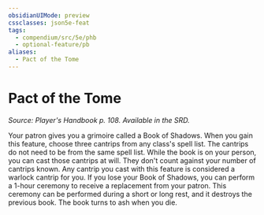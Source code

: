```yaml
---
obsidianUIMode: preview
cssclasses: json5e-feat
tags:
  - compendium/src/5e/phb
  - optional-feature/pb
aliases:
  - Pact of the Tome
---
```

# Pact of the Tome
*Source: Player's Handbook p. 108. Available in the SRD.*  

Your patron gives you a grimoire called a Book of Shadows. When you gain this feature, choose three cantrips from any class's spell list. The cantrips do not need to be from the same spell list. While the book is on your person, you can cast those cantrips at will. They don't count against your number of cantrips known. Any cantrip you cast with this feature is considered a warlock cantrip for you. If you lose your Book of Shadows, you can perform a 1-hour ceremony to receive a replacement from your patron. This ceremony can be performed during a short or long rest, and it destroys the previous book. The book turns to ash when you die.